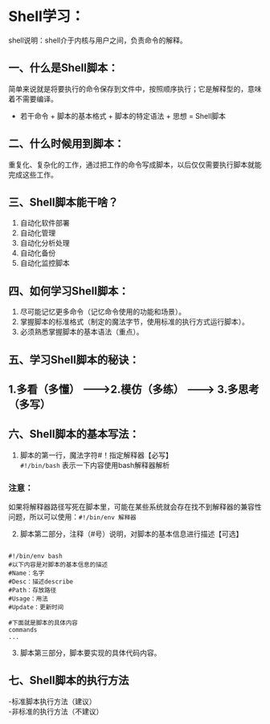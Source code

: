 Shell学习：  
=======

  shell说明：shell介于内核与用户之间，负责命令的解释。

## 一、什么是Shell脚本：  
  简单来说就是将要执行的命令保存到文件中，按照顺序执行；它是解释型的，意味着不需要编译。  
- 若干命令 + 脚本的基本格式 + 脚本的特定语法 + 思想 = Shell脚本  


## 二、什么时候用到脚本：  
  重复化、复杂化的工作，通过把工作的命令写成脚本，以后仅仅需要执行脚本就能完成这些工作。  

## 三、Shell脚本能干啥？  
1. 自动化软件部署  
2. 自动化管理  
3. 自动化分析处理  
4. 自动化备份  
5. 自动化监控脚本  


## 四、如何学习Shell脚本：
  1. 尽可能记忆更多命令（记忆命令使用的功能和场景）。  
  2. 掌握脚本的标准格式（制定的魔法字节，使用标准的执行方式运行脚本）。  
  3. 必须熟悉掌握脚本的基本语法（重点）。  


## 五、学习Shell脚本的秘诀：  

1.多看（多懂） --->2.模仿（多练） --->  3.多思考（多写）  
-------------


## 六、Shell脚本的基本写法：  

1. 脚本的第一行，魔法字符#！指定解释器【必写】  
    `#!/bin/bash` 表示一下内容使用bash解释器解析  
### 注意：  
  如果将解释器路径写死在脚本里，可能在某些系统就会存在找不到解释器的兼容性问题，所以可以使用：`#!/bin/env 解释器`  

2. 脚本第二部分，注释（#号）说明，对脚本的基本信息进行描述【可选】  
```

#!/bin/env bash  
#以下内容是对脚本的基本信息的描述  
#Name：名字  
#Desc：描述describe  
#Path：存放路径  
#Usage：用法  
#Update：更新时间

#下面就是脚本的具体内容  
commands  
...  
```  

3. 脚本第三部分，脚本要实现的具体代码内容。   


## 七、Shell脚本的执行方法  
-标准脚本执行方法（建议）  
-非标准的执行方法（不建议）  
